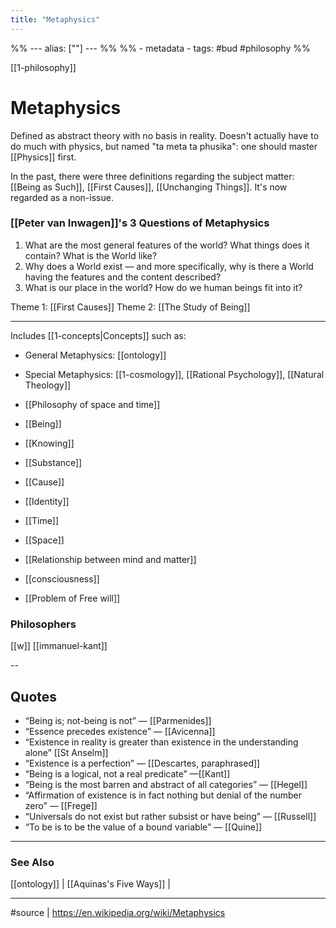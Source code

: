 ```yaml
---
title: "Metaphysics"
---
```

%% ---
alias: [""]
--- %%
%% - metadata
	- tags: #bud #philosophy
%%

[[1-philosophy]]
# Metaphysics

Defined as abstract theory with no basis in reality. Doesn't actually have to do much with physics, but named "ta meta ta phusika": one should master [[Physics]] first. 

In the past, there were three definitions regarding the subject matter: [[Being as Such]], [[First Causes]], [[Unchanging Things]]. It's now regarded as a non-issue. 

### [[Peter van Inwagen]]'s 3 Questions of Metaphysics
1. What are the most general features of the world? What things does it contain? What is the World like?
2. Why does a World exist — and more specifically, why is there a World having the features and the content described?
3. What is our place in the world? How do we human beings fit into it?

Theme 1: [[First Causes]]
Theme 2: [[The Study of Being]]

--- 

Includes [[1-concepts|Concepts]] such as:
- General Metaphysics: [[ontology]]
- Special Metaphysics: [[1-cosmology]], [[Rational Psychology]], [[Natural Theology]]

- [[Philosophy of space and time]]
- [[Being]]
- [[Knowing]]
- [[Substance]]
- [[Cause]]
- [[Identity]]
- [[Time]]
- [[Space]]
- [[Relationship between mind and matter]]
- [[consciousness]]
- [[Problem of Free will]]

### Philosophers
[[w]]
[[immanuel-kant]]

--

## Quotes
-   “Being is; not-being is not” — [[Parmenides]]
-   “Essence precedes existence” — [[Avicenna]]
-   “Existence in reality is greater than existence in the understanding alone” [[St Anselm]]
-   “Existence is a perfection” — [[Descartes, paraphrased]]
-   “Being is a logical, not a real predicate” —[[Kant]]
-   “Being is the most barren and abstract of all categories” — [[Hegel]]
-   “Affirmation of existence is in fact nothing but denial of the number zero” — [[Frege]]
-   “Universals do not exist but rather subsist or have being” — [[Russell]]
-   “To be is to be the value of a bound variable” — [[Quine]]

------
### See Also
[[ontology]] | [[Aquinas's Five Ways]] | 

-------
#source | 
https://en.wikipedia.org/wiki/Metaphysics
